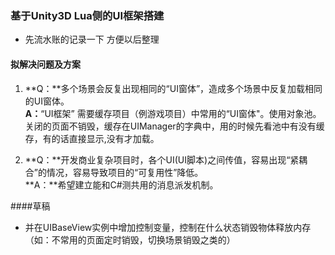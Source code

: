 ### 基于Unity3D Lua侧的UI框架搭建
- 先流水账的记录一下 方便以后整理  


#### 拟解决问题及方案
1. **Q：**多个场景会反复出现相同的“UI窗体”，造成多个场景中反复加载相同的UI窗体。  
**A：**“UI框架” 需要缓存项目（例游戏项目）中常用的“UI窗体"。使用对象池。关闭的页面不销毁，缓存在UIManager的字典中，用的时候先看池中有没有缓存，有的话直接显示,没有才加载。

2. **Q：**开发商业复杂项目时，各个UI(UI脚本)之间传值，容易出现“紧耦合”的情况，容易导致项目的“可复用性”降低。  
**A：**希望建立能和C#测共用的消息派发机制。



####草稿
- 并在UIBaseView实例中增加控制变量，控制在什么状态销毁物体释放内存（如：不常用的页面定时销毁，切换场景销毁之类的）